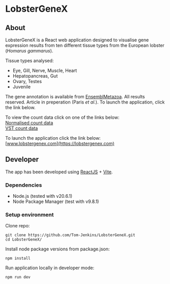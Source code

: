 # LobsterGeneX

## About
LobsterGeneX is a React web application designed to visualise gene expression results from ten different tissue types from the European lobster (_Homarus gammarus_).

Tissue types analysed:

* Eye, Gill, Nerve, Muscle, Heart
* Hepatopancreas, Gut
* Ovary, Testes
* Juvenile 

The gene annotation is available from [EnsemblMetazoa](https://metazoa.ensembl.org/Homarus_gammarus_gca958450375v1/Info/Index). All results reserved. Article in preperation (Paris _et al_.). To launch the application, click the link below.

To view the count data click on one of the links below:  
[Normalised count data](https://github.com/Tom-Jenkins/LobsterGeneX/blob/main/public/protein_coding_expression_normalised_counts.csv)  
[VST count data](https://github.com/Tom-Jenkins/LobsterGeneX/blob/main/public/protein_coding_expression_VST_counts.csv)

To launch the application click the link below:  
[www.lobstergenex.com](https://lobstergenex.com)

## Developer
The app has been developed using [ReactJS](https://react.dev/) + [Vite](https://vite.dev/). 

### Dependencies

* Node.js (tested with v20.6.1)
* Node Package Manager (test with v9.8.1)

### Setup environment

Clone repo: 
```
git clone https://github.com/Tom-Jenkins/LobsterGeneX.git
cd LobsterGeneX/
```

Install node package versions from package.json:  
```
npm install
```

Run application locally in developer mode:
```
npm run dev
```
